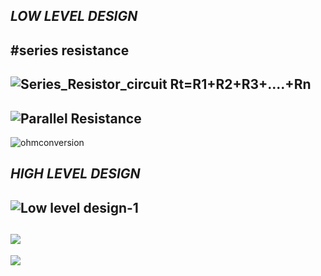## ***LOW LEVEL DESIGN***
#series resistance
---------------------------------------------------------------------------------------------------------------------------------
![Series_Resistor_circuit](https://user-images.githubusercontent.com/89680649/132283140-eee00ef6-4566-4dc1-9276-ab5a3eb7857c.png)
Rt=R1+R2+R3+....+Rn
---------------------------------------------------------------------------------------------------------------------------
![Parallel Resistance](https://user-images.githubusercontent.com/89680649/132282336-412e56fa-c065-4a15-ad5d-33e54ee72381.png)
---------------------------------------------------------------------------------------------------------------------------
![ohmconversion](https://user-images.githubusercontent.com/89680649/132283681-6bf6e4b4-06a3-4c4b-90dc-4eb93ceb9d9b.png)
## ***HIGH LEVEL DESIGN***
![Low level design-1](https://user-images.githubusercontent.com/89680649/132283946-2857ceae-c9c9-4d92-9a81-7e470f3d2de2.jpg)
-------------------------------------------------------------------------------------------------------------------------------
![](https://github.com/259881/Ltts-uttam/blob/87a90f778c21d15094644f39918698827c779b89/2.%20Design/LOW_LEVEL_DESIGN.jpg)
-------------------------------------------------------------------------------------------------------------------------------
![](https://github.com/259881/Ltts-uttam/blob/b2c337e8249c5752126ab4ef9d17057bac1906cd/2.%20Design/HIGH_LEVEL_DESIGN.svg)
